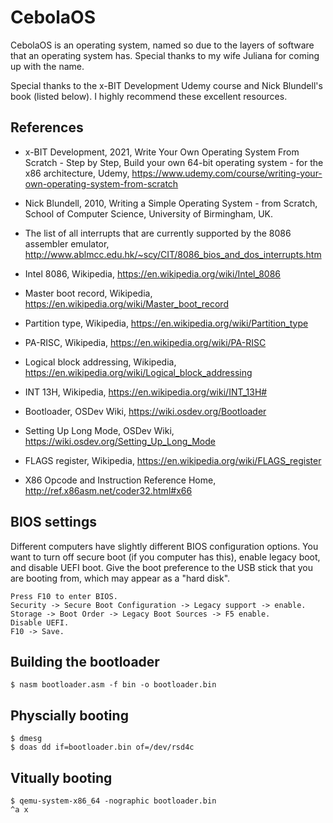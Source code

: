 <!--
Copyright (c) 2021 Logan Ryan McLintock

Permission to use, copy, modify, and distribute this software for any
purpose with or without fee is hereby granted, provided that the above
copyright notice and this permission notice appear in all copies.

THE SOFTWARE IS PROVIDED "AS IS" AND THE AUTHOR DISCLAIMS ALL WARRANTIES
WITH REGARD TO THIS SOFTWARE INCLUDING ALL IMPLIED WARRANTIES OF
MERCHANTABILITY AND FITNESS. IN NO EVENT SHALL THE AUTHOR BE LIABLE FOR
ANY SPECIAL, DIRECT, INDIRECT, OR CONSEQUENTIAL DAMAGES OR ANY DAMAGES
WHATSOEVER RESULTING FROM LOSS OF USE, DATA OR PROFITS, WHETHER IN AN
ACTION OF CONTRACT, NEGLIGENCE OR OTHER TORTIOUS ACTION, ARISING OUT OF
OR IN CONNECTION WITH THE USE OR PERFORMANCE OF THIS SOFTWARE.

-->
CebolaOS
========

CebolaOS is an operating system, named so due to the layers of
software that an operating system has. Special thanks to my wife Juliana
for coming up with the name.

Special thanks to the x-BIT Development Udemy course and Nick Blundell's book (listed below).
I highly recommend these excellent resources.

References
----------

* x-BIT Development, 2021, Write Your Own Operating System From Scratch - Step by Step,
  Build your own 64-bit operating system - for the x86 architecture, Udemy,
  https://www.udemy.com/course/writing-your-own-operating-system-from-scratch

* Nick Blundell, 2010, Writing a Simple Operating System - from Scratch,
  School of Computer Science, University of Birmingham, UK.

* The list of all interrupts that are currently supported by the 8086 assembler
  emulator, http://www.ablmcc.edu.hk/~scy/CIT/8086_bios_and_dos_interrupts.htm

* Intel 8086, Wikipedia, https://en.wikipedia.org/wiki/Intel_8086

* Master boot record, Wikipedia,
  https://en.wikipedia.org/wiki/Master_boot_record

* Partition type, Wikipedia,
  https://en.wikipedia.org/wiki/Partition_type

* PA-RISC, Wikipedia, https://en.wikipedia.org/wiki/PA-RISC

* Logical block addressing, Wikipedia,
  https://en.wikipedia.org/wiki/Logical_block_addressing

* INT 13H, Wikipedia, https://en.wikipedia.org/wiki/INT_13H#

* Bootloader, OSDev Wiki, https://wiki.osdev.org/Bootloader

* Setting Up Long Mode, OSDev Wiki, https://wiki.osdev.org/Setting_Up_Long_Mode

* FLAGS register, Wikipedia, https://en.wikipedia.org/wiki/FLAGS_register

* X86 Opcode and Instruction Reference Home,
  http://ref.x86asm.net/coder32.html#x66

BIOS settings
-------------

Different computers have slightly different BIOS configuration options.
You want to turn off secure boot (if you computer has this), enable
legacy boot, and disable UEFI boot. Give the boot preference to the
USB stick that you are booting from, which may appear as a "hard disk".

```
Press F10 to enter BIOS.
Security -> Secure Boot Configuration -> Legacy support -> enable.
Storage -> Boot Order -> Legacy Boot Sources -> F5 enable.
Disable UEFI.
F10 -> Save.
```

Building the bootloader
-----------------------
```
$ nasm bootloader.asm -f bin -o bootloader.bin
```

Physcially booting
------------------
```
$ dmesg
$ doas dd if=bootloader.bin of=/dev/rsd4c
```

Vitually booting
----------------
```
$ qemu-system-x86_64 -nographic bootloader.bin
^a x
```
